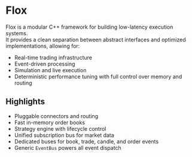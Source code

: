 # Flox

Flox is a modular C++ framework for building low-latency execution systems.  
It provides a clean separation between abstract interfaces and optimized implementations, allowing for:

- Real-time trading infrastructure
- Event-driven processing
- Simulation and live execution
- Deterministic performance tuning with full control over memory and routing

## Highlights

- Pluggable connectors and routing
- Fast in-memory order books
- Strategy engine with lifecycle control
- Unified subscription bus for market data
- Dedicated buses for book, trade, candle, and order events
- Generic `EventBus` powers all event dispatch
